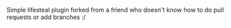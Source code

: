 Simple lifesteal plugin forked from a friend who doesn't know how to do pull requests or add branches :/
